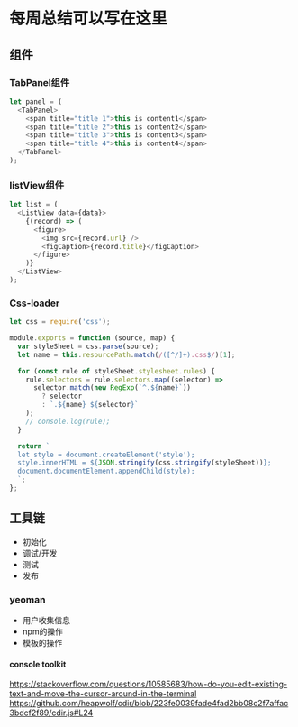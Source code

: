 # 每周总结可以写在这里
## 组件
### TabPanel组件
``` js
let panel = (
  <TabPanel>
    <span title="title 1">this is content1</span>
    <span title="title 2">this is content2</span>
    <span title="title 3">this is content3</span>
    <span title="title 4">this is content4</span>
  </TabPanel>
);
```

### listView组件
``` javascript
let list = (
  <ListView data={data}>
    {(record) => (
      <figure>
        <img src={record.url} />
        <figCaption>{record.title}</figCaption>
      </figure>
    )}
  </ListView>
);
```

### Css-loader

``` javascript
let css = require('css');

module.exports = function (source, map) {
  var styleSheet = css.parse(source);
  let name = this.resourcePath.match(/([^/]+).css$/)[1];

  for (const rule of styleSheet.stylesheet.rules) {
    rule.selectors = rule.selectors.map((selector) =>
      selector.match(new RegExp(`^.${name}`))
        ? selector
        : `.${name} ${selector}`
    );
    // console.log(rule);
  }

  return `
  let style = document.createElement('style');
  style.innerHTML = ${JSON.stringify(css.stringify(styleSheet))};
  document.documentElement.appendChild(style);
  `;
};

```
## 工具链
* 初始化
* 调试/开发
* 测试
* 发布

### yeoman
* 用户收集信息
* npm的操作
* 模板的操作


#### console toolkit
https://stackoverflow.com/questions/10585683/how-do-you-edit-existing-text-and-move-the-cursor-around-in-the-terminal
https://github.com/heapwolf/cdir/blob/223fe0039fade4fad2bb08c2f7affac3bdcf2f89/cdir.js#L24
